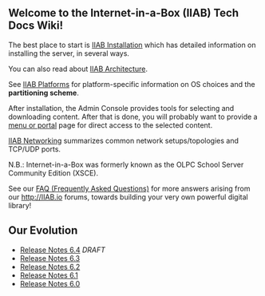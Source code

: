 ## Welcome to the Internet-in-a-Box (IIAB) Tech Docs Wiki!

The best place to start is [IIAB Installation](https://github.com/iiab/iiab/wiki/IIAB-Installation) which has detailed information on installing the server, in several ways.

You can also read about [IIAB Architecture](https://github.com/iiab/iiab/wiki/IIAB-Architecture).

See [IIAB Platforms](https://github.com/iiab/iiab/wiki/IIAB-Platforms) for platform-specific information on OS choices and the **partitioning scheme**.

After installation, the Admin Console provides tools for selecting and downloading content. After that is done, you will probably want to provide a [menu or portal](https://github.com/iiab/iiab/wiki/IIAB-Menuing) page for direct access to the selected content.

[IIAB Networking](https://github.com/iiab/iiab/wiki/IIAB-Networking) summarizes common network setups/topologies and TCP/UDP ports.

N.B.: Internet-in-a-Box was formerly known as the OLPC School Server Community Edition (XSCE).

See our [FAQ (Frequently Asked Questions)](http://wiki.laptop.org/go/IIAB/FAQ) for more answers arising from our http://IIAB.io forums, towards building your very own powerful digital library!

## Our Evolution
 * [Release Notes 6.4](https://github.com/iiab/iiab/wiki/IIAB-6.4-Release-Notes) _DRAFT_
 * [Release Notes 6.3](https://github.com/iiab/iiab/wiki/IIAB-6.3-Release-Notes)
 * [Release Notes 6.2](https://github.com/xsce/xsce/wiki/IIAB-6.2-Release-Notes)
 * [Release Notes 6.1](https://github.com/xsce/xsce/blob/release-6.2/ReleaseNotes6.1.md)
 * [Release Notes 6.0](https://github.com/xsce/xsce/blob/release-6.2/ReleaseNotes6.0.md)